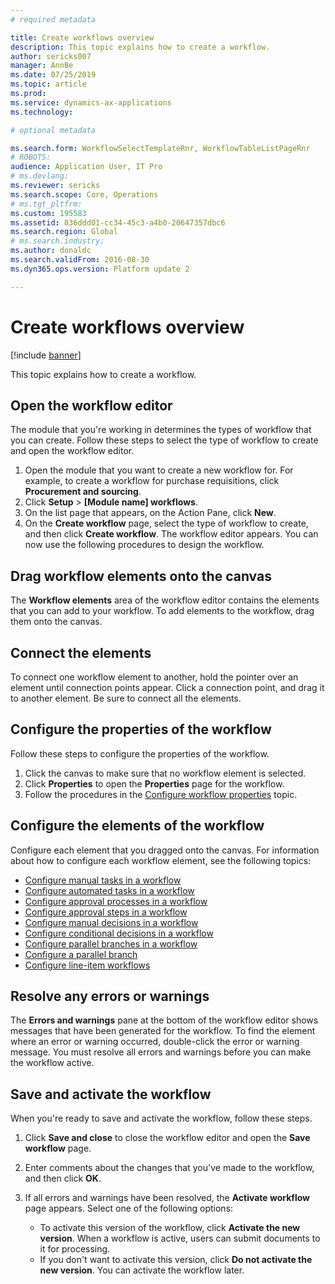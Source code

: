 ```yaml
---
# required metadata

title: Create workflows overview
description: This topic explains how to create a workflow.
author: sericks007
manager: AnnBe
ms.date: 07/25/2019
ms.topic: article
ms.prod: 
ms.service: dynamics-ax-applications
ms.technology: 

# optional metadata

ms.search.form: WorkflowSelectTemplateRnr, WorkflowTableListPageRnr
# ROBOTS: 
audience: Application User, IT Pro
# ms.devlang: 
ms.reviewer: sericks
ms.search.scope: Core, Operations
# ms.tgt_pltfrm: 
ms.custom: 195583
ms.assetid: 836ddd01-cc34-45c3-a4b0-20647357dbc6
ms.search.region: Global
# ms.search.industry: 
ms.author: donaldc
ms.search.validFrom: 2016-08-30
ms.dyn365.ops.version: Platform update 2

---
```


# Create workflows overview

[!include [banner](../includes/banner.md)]

This topic explains how to create a workflow.

## Open the workflow editor

The module that you're working in determines the types of workflow that you can create. Follow these steps to select the type of workflow to create and open the workflow editor.

1. Open the module that you want to create a new workflow for. For example, to create a workflow for purchase requisitions, click **Procurement and sourcing**.
2. Click **Setup** &gt; **\[Module name\] workflows**.
3. On the list page that appears, on the Action Pane, click **New**.
4. On the **Create workflow** page, select the type of workflow to create, and then click **Create workflow**. The workflow editor appears. You can now use the following procedures to design the workflow.

## Drag workflow elements onto the canvas

The **Workflow elements** area of the workflow editor contains the elements that you can add to your workflow. To add elements to the workflow, drag them onto the canvas.

## Connect the elements

To connect one workflow element to another, hold the pointer over an element until connection points appear. Click a connection point, and drag it to another element. Be sure to connect all the elements.

## Configure the properties of the workflow

Follow these steps to configure the properties of the workflow.

1. Click the canvas to make sure that no workflow element is selected.
2. Click **Properties** to open the **Properties** page for the workflow.
3. Follow the procedures in the [Configure workflow properties](configure-workflow-properties.md) topic.

## Configure the elements of the workflow

Configure each element that you dragged onto the canvas. For information about how to configure each workflow element, see the following topics:

- [Configure manual tasks in a workflow](configure-manual-task-workflow.md)
- [Configure automated tasks in a workflow](configure-automated-task-workflow.md)
- [Configure approval processes in a workflow](configure-approval-process-workflow.md)
- [Configure approval steps in a workflow](configure-approval-step-workflow.md)
- [Configure manual decisions in a workflow](configure-manual-decision-workflow.md)
- [Configure conditional decisions in a workflow](configure-conditional-decision-workflow.md)
- [Configure parallel branches in a workflow](configure-parallel-activity-workflow.md)
- [Configure a parallel branch](configure-parallel-branch-workflow.md)
- [Configure line-item workflows](configure-line-item-workflow.md)

## Resolve any errors or warnings

The **Errors and warnings** pane at the bottom of the workflow editor shows messages that have been generated for the workflow. To find the element where an error or warning occurred, double-click the error or warning message. You must resolve all errors and warnings before you can make the workflow active.

## Save and activate the workflow

When you're ready to save and activate the workflow, follow these steps.

1. Click **Save and close** to close the workflow editor and open the **Save workflow** page.
2. Enter comments about the changes that you've made to the workflow, and then click **OK**.
3. If all errors and warnings have been resolved, the **Activate workflow** page appears. Select one of the following options:

    - To activate this version of the workflow, click **Activate the new version**. When a workflow is active, users can submit documents to it for processing.
    - If you don't want to activate this version, click **Do not activate the new version**. You can activate the workflow later.
